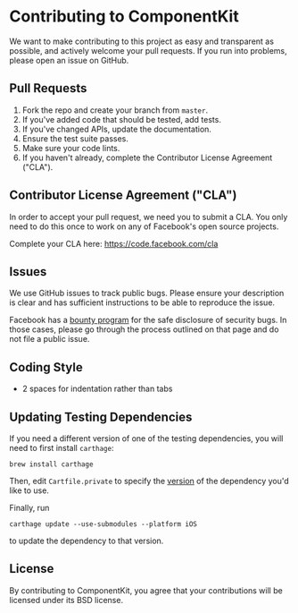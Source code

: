 # Contributing to ComponentKit
We want to make contributing to this project as easy and transparent as
possible, and actively welcome your pull requests.  If you run into problems,
please open an issue on GitHub.

## Pull Requests
1. Fork the repo and create your branch from `master`.
2. If you've added code that should be tested, add tests.
3. If you've changed APIs, update the documentation.
4. Ensure the test suite passes.
5. Make sure your code lints.
6. If you haven't already, complete the Contributor License Agreement ("CLA").

## Contributor License Agreement ("CLA")
In order to accept your pull request, we need you to submit a CLA. You only need
to do this once to work on any of Facebook's open source projects.

Complete your CLA here: <https://code.facebook.com/cla>

## Issues
We use GitHub issues to track public bugs. Please ensure your description is
clear and has sufficient instructions to be able to reproduce the issue.

Facebook has a [bounty program](https://www.facebook.com/whitehat/) for the safe
disclosure of security bugs. In those cases, please go through the process
outlined on that page and do not file a public issue.

## Coding Style
* 2 spaces for indentation rather than tabs

## Updating Testing Dependencies

If you need a different version of one of the testing dependencies, you will need to first install `carthage`:

```
brew install carthage
```

Then, edit `Cartfile.private` to specify the [version](https://github.com/Carthage/Carthage/blob/master/Documentation/Artifacts.md#user-content-version-requirement) of the dependency you'd like to use.

Finally, run

```
carthage update --use-submodules --platform iOS
```

to update the dependency to that version.

## License
By contributing to ComponentKit, you agree that your contributions will be
licensed under its BSD license.
